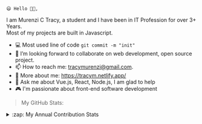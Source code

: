     😃 Hello 👋🏻,

<p font-family: 'verdana'>I am Murenzi C Tracy, a student
and I have been in IT Profession for over 3+ Years. <br> Most of my projects are built in Javascript.
</p>

- 💻 Most used line of code `git commit -m "init"`
- 👯 I’m looking forward to collaborate on web development, open source project.
- 📫 How to reach me: tracymurenzi@gmail.com.
- 📌 More about me: https://tracym.netlify.app/
- 💬 Ask me about Vue.js, React, Node.js, I am glad to help
- 🎮 I'm passionate about front-end software development

> My GitHub Stats:

<p>
  <details><summary>:zap: My Annual Contribution Stats</summary>
<!-- </a><a href="https://github.com/tracy8">
<img align="center" src="https://github-readme-stats.vercel.app/api?username=tracy8&show_icons=true&theme=radical&line_height=27" alt="Tracy's github stats"/> -->

</a><a href="https://github.com/tracy8">
<img align="center" src="https://github-readme-stats.vercel.app/api?username=tracy8&show_icons=true&theme=radical&line_height=27" alt="Tracy's github stats"/>
</a>

 </details>
 </p>
